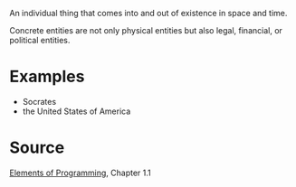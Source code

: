 An individual thing that comes into and out of existence in space and time.

Concrete entities are not only physical entities but also legal, financial, or political entities. 

# Examples

- Socrates 
- the United States of America

# Source

[Elements of Programming](http://elementsofprogramming.com/eop.pdf), Chapter 1.1